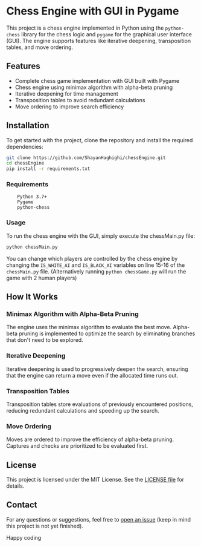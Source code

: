 # Chess Engine with GUI in Pygame

This project is a chess engine implemented in Python using the `python-chess` library for the chess logic and `pygame` for the graphical user interface (GUI). The engine supports features like iterative deepening, transposition tables, and move ordering.

## Features

- Complete chess game implementation with GUI built with Pygame 
- Chess engine using minimax algorithm with alpha-beta pruning
- Iterative deepening for time management
- Transposition tables to avoid redundant calculations
- Move ordering to improve search efficiency

## Installation

To get started with the project, clone the repository and install the required dependencies:

```bash
git clone https://github.com/ShayanHaghighi/chessEngine.git
cd chessEngine
pip install -r requirements.txt
```
### Requirements
```
    Python 3.7+
    Pygame
    python-chess
```
### Usage

To run the chess engine with the GUI, simply execute the chessMain.py file:

```bash
python chessMain.py
```

You can change which players are controlled by the chess engine by changing the `IS_WHITE_AI` and `IS_BLACK_AI` variables on line 15-16 of the `chessMain.py` file.
(Alternatively running `python chessGame.py` will run the game with 2 human players)


## How It Works

### Minimax Algorithm with Alpha-Beta Pruning

The engine uses the minimax algorithm to evaluate the best move. Alpha-beta pruning is implemented to optimize the search by eliminating branches that don't need to be explored.
### Iterative Deepening

Iterative deepening is used to progressively deepen the search, ensuring that the engine can return a move even if the allocated time runs out.

### Transposition Tables

Transposition tables store evaluations of previously encountered positions, reducing redundant calculations and speeding up the search.

### Move Ordering

Moves are ordered to improve the efficiency of alpha-beta pruning. Captures and checks are prioritized to be evaluated first.

## License

This project is licensed under the MIT License. See the [LICENSE file](https://github.com/ShayanHaghighi/chessEngine/blob/main/LICENSE) for details.

## Contact

For any questions or suggestions, feel free to [open an issue](https://github.com/ShayanHaghighi/chessEngine/issues/new) (keep in mind this project is not yet finished).

Happy coding